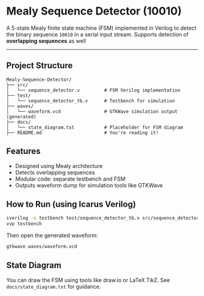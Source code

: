 # Mealy Sequence Detector (10010)

A 5-state Mealy finite state machine (FSM) implemented in Verilog to detect the binary sequence `10010` in a serial input stream. Supports detection of **overlapping sequences** as well

---

## Project Structure
```
Mealy-Sequence-Detector/
├── src/
│   └── sequence_detector.v         # FSM Verilog implementation
├── test/
│   └── sequence_detector_tb.v      # Testbench for simulation
├── waves/
│   └── waveform.vcd                # GTKWave simulation output (generated)
├── docs/
│   └── state_diagram.txt           # Placeholder for FSM diagram
├── README.md                       # You're reading it!
```

## Features
- Designed using Mealy architecture
- Detects overlapping sequences
- Modular code: separate testbench and FSM
- Outputs waveform dump for simulation tools like GTKWave

## How to Run (using Icarus Verilog)
```bash
iverilog -o testbench test/sequence_detector_tb.v src/sequence_detector.v
vvp testbench
```
Then open the generated waveform:
```bash
gtkwave waves/waveform.vcd
```

## State Diagram
You can draw the FSM using tools like draw.io or LaTeX TikZ. See `docs/state_diagram.txt` for guidance.
